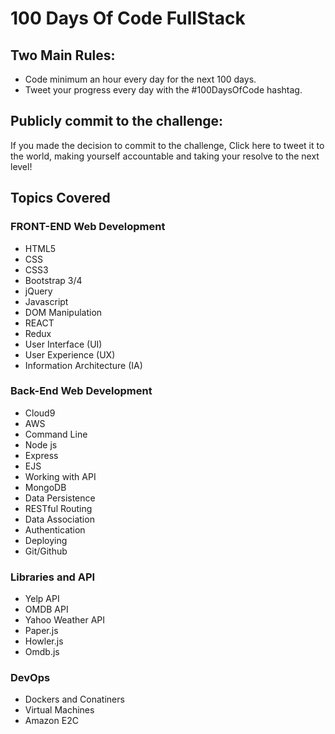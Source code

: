 # 100 Days Of Code FullStack

## Two Main Rules:
* Code minimum an hour every day for the next 100 days.
* Tweet your progress every day with the #100DaysOfCode hashtag.

## Publicly commit to the challenge:
If you made the decision to commit to the challenge, Click here to tweet it
to the world, making yourself accountable and taking your resolve to the next level!

## Topics Covered
### FRONT-END Web Development
* HTML5
* CSS
* CSS3
* Bootstrap 3/4
* jQuery
* Javascript
* DOM Manipulation
* REACT
* Redux
* User Interface (UI)
* User Experience (UX)
* Information Architecture (IA)

### Back-End Web Development
* Cloud9
* AWS
* Command Line
* Node js
* Express
* EJS
* Working with API
* MongoDB
* Data Persistence
* RESTful Routing
* Data Association
* Authentication
* Deploying
* Git/Github

### Libraries and API
* Yelp API
* OMDB API
* Yahoo Weather API
* Paper.js
* Howler.js
* Omdb.js

### DevOps
* Dockers and Conatiners 
* Virtual Machines
* Amazon E2C

